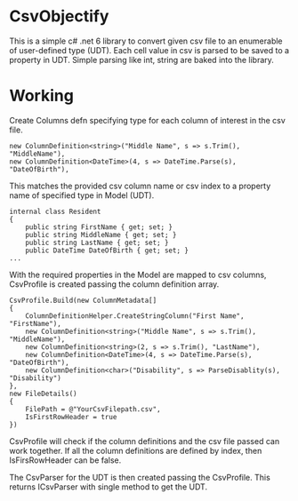 # CsvObjectify

This is a simple c# .net 6 library to convert given csv file to an enumerable of user-defined type (UDT). 
Each cell value in csv is parsed to be saved to a property in UDT. 
Simple parsing like int, string are baked into the library.

# Working
Create Columns defn specifying type for each column of interest in the csv file.

	new ColumnDefinition<string>("Middle Name", s => s.Trim(), "MiddleName"),
  	new ColumnDefinition<DateTime>(4, s => DateTime.Parse(s), "DateOfBirth"),
	
This matches the provided csv column name or csv index to a property name of specified type in Model (UDT).

	internal class Resident
	{
		public string FirstName { get; set; }
		public string MiddleName { get; set; }
		public string LastName { get; set; }
		public DateTime DateOfBirth { get; set; }
	...
		
With the required properties in the Model are mapped to csv columns, CsvProfile is created passing the column definition array.		

	CsvProfile.Build(new ColumnMetadata[]
	{
		ColumnDefinitionHelper.CreateStringColumn("First Name", "FirstName"),
		new ColumnDefinition<string>("Middle Name", s => s.Trim(), "MiddleName"),
		new ColumnDefinition<string>(2, s => s.Trim(), "LastName"),
		new ColumnDefinition<DateTime>(4, s => DateTime.Parse(s), "DateOfBirth"),
		new ColumnDefinition<char>("Disability", s => ParseDisablity(s), "Disability")
	},
	new FileDetails()
	{
		FilePath = @"YourCsvFilepath.csv",
		IsFirstRowHeader = true
	})
	
CsvProfile will check if the column definitions and the csv file passed can work together.
If all the column definitions are defined by index, then IsFirsRowHeader can be false.

The CsvParser<Resident> for the UDT is then created passing the CsvProfile. This returns ICsvParser with single method to get the UDT.
